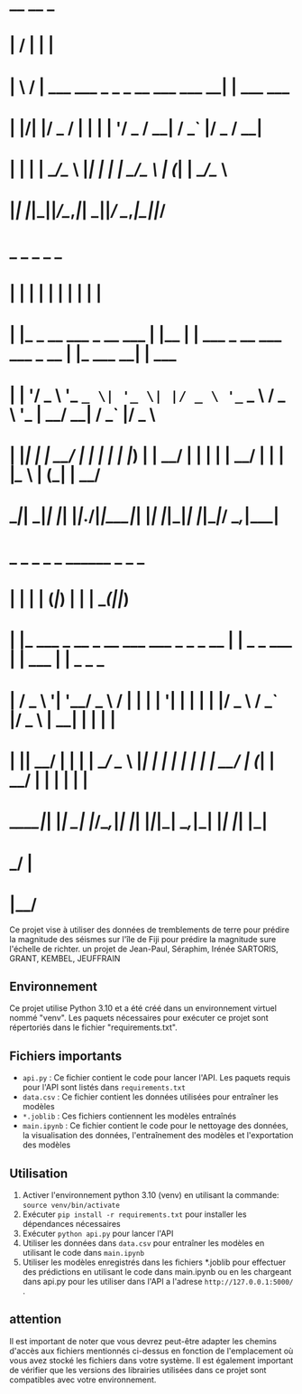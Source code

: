 #  __  __                                     _           
# |  \/  |                                   | |          
# | \  / | ___  ___ _   _ _ __ ___  ___    __| | ___  ___ 
# | |\/| |/ _ \/ __| | | | '__/ _ \/ __|  / _` |/ _ \/ __|
# | |  | |  __/\__ \ |_| | | |  __/\__ \ | (_| |  __/\__ \
# |_|  |_|\___||___/\__,_|_|  \___||___/  \__,_|\___||___/
#                                                         
#                                                         
#  _                      _     _                           _             _      
# | |                    | |   | |                         | |           | |     
# | |_ _ __ ___ _ __ ___ | |__ | | ___ _ __ ___   ___ _ __ | |_ ___    __| | ___ 
# | __| '__/ _ \ '_ ` _ \| '_ \| |/ _ \ '_ ` _ \ / _ \ '_ \| __/ __|  / _` |/ _ \
# | |_| | |  __/ | | | | | |_) | |  __/ | | | | |  __/ | | | |_\__ \ | (_| |  __/
#  \__|_|  \___|_| |_| |_|_.__/|_|\___|_| |_| |_|\___|_| |_|\__|___/  \__,_|\___|
#                                                                                 
#                                                                                
#  _                                        _   _ _            _        ______ _ _ _ 
# | |                                      | | (_|_)          | |      |  ____(_|_|_)
# | |_ ___ _ __ _ __ ___   ___ _   _ _ __  | |  _ _  ___    __| | ___  | |__   _ _ _ 
# | __/ _ \ '__| '__/ _ \ / __| | | | '__| | | | | |/ _ \  / _` |/ _ \ |  __| | | | |
# | ||  __/ |  | | |  __/ \__ \ |_| | |    | | | | |  __/ | (_| |  __/ | |    | | | |
#  \__\___|_|  |_|  \___| |___/\__,_|_|    |_| |_|_|\___|  \__,_|\___| |_|    |_| |_|
#                                                                              _/ |  
#                                                                             |__/   


Ce projet vise à utiliser des données de tremblements de terre pour prédire la magnitude des séismes sur l'île de Fiji pour prédire la magnitude sure l'échelle de richter.
un projet de Jean-Paul, Séraphim, Irénée SARTORIS, GRANT, KEMBEL, JEUFFRAIN 


## Environnement

Ce projet utilise Python 3.10 et a été créé dans un environnement virtuel nommé "venv". Les paquets nécessaires pour exécuter ce projet sont répertoriés dans le fichier "requirements.txt".

## Fichiers importants
- `api.py` : Ce fichier contient le code pour lancer l'API. Les paquets requis pour l'API sont listés dans `requirements.txt`
- `data.csv` : Ce fichier contient les données utilisées pour entraîner les modèles
- `*.joblib` : Ces fichiers contiennent les modèles entraînés
- `main.ipynb` : Ce fichier contient le code pour le nettoyage des données, la visualisation des données, l'entraînement des modèles et l'exportation des modèles

## Utilisation
1. Activer l'environnement python 3.10 (venv)  en utilisant la commande: `source venv/bin/activate`
2. Exécuter `pip install -r requirements.txt` pour installer les dépendances nécessaires
3. Exécuter `python api.py` pour lancer l'API
4. Utiliser les données dans `data.csv` pour entraîner les modèles en utilisant le code dans `main.ipynb`
5. Utiliser les modèles enregistrés dans les fichiers *.joblib pour effectuer des prédictions en utilisant le code dans main.ipynb ou en les chargeant dans api.py pour les utiliser dans l'API a l'adrese `http://127.0.0.1:5000/` .

## attention 

Il est important de noter que vous devrez peut-être adapter les chemins d'accès aux fichiers mentionnés ci-dessus en fonction de l'emplacement où vous avez stocké les fichiers dans votre système.
Il est également important de vérifier que les versions des librairies utilisées dans ce projet sont compatibles avec votre environnement.



